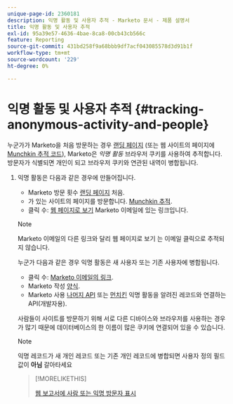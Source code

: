 ```yaml
---
unique-page-id: 2360181
description: 익명 활동 및 사용자 추적 - Marketo 문서 - 제품 설명서
title: 익명 활동 및 사용자 추적
exl-id: 95a39e57-4636-4bae-8ca8-00cb43cb566c
feature: Reporting
source-git-commit: 431bd258f9a68bbb9df7acf043085578d3d91b1f
workflow-type: tm+mt
source-wordcount: '229'
ht-degree: 0%

---
```


# 익명 활동 및 사용자 추적 {#tracking-anonymous-activity-and-people}

누군가가 Marketo을 처음 방문하는 경우 [랜딩 페이지](/help/marketo/product-docs/demand-generation/landing-pages/free-form-landing-pages/create-a-free-form-landing-page.md) (또는 웹 사이트의 페이지에 [Munchkin 추적 코드](/help/marketo/product-docs/administration/additional-integrations/add-munchkin-tracking-code-to-your-website.md)), Marketo은 _익명 활동_ 브라우저 쿠키를 사용하여 추적합니다. 방문자가 식별되면 개인이 되고 브라우저 쿠키와 연관된 내역이 병합됩니다.

1. 익명 활동은 다음과 같은 경우에 만들어집니다.

   * Marketo 방문 횟수 [랜딩 페이지](/help/marketo/product-docs/demand-generation/landing-pages/free-form-landing-pages/create-a-free-form-landing-page.md) 처음.
   * 가 있는 사이트의 페이지를 방문합니다. [Munchkin 추적](/help/marketo/product-docs/administration/additional-integrations/add-munchkin-tracking-code-to-your-website.md).
   * 클릭 수: [웹 페이지로 보기](/help/marketo/product-docs/email-marketing/general/functions-in-the-editor/add-a-view-as-web-page-link-to-an-email.md) Marketo 이메일에 있는 링크입니다.

   >[!NOTE]
   >
   >Marketo 이메일의 다른 링크와 달리 웹 페이지로 보기 는 이메일 클릭으로 추적되지 않습니다.

   누군가 다음과 같은 경우 익명 활동은 새 사용자 또는 기존 사용자에 병합됩니다.

   * 클릭 수: [Marketo 이메일의 링크](/help/marketo/product-docs/email-marketing/general/using-tokens/add-tokens-to-an-email-link.md).
   * Marketo 작성 [양식](/help/marketo/product-docs/demand-generation/forms/creating-a-form/create-a-form.md).
   * Marketo 사용 [나머지 API](https://developers.marketo.com/rest-api/lead-database/leads/) 또는 [먼치킨](https://developers.marketo.com/documentation/websites/lead-tracking-munchkin-js/) 익명 활동을 알려진 레코드와 연결하는 API(개발자용).

   사람들이 사이트를 방문하기 위해 서로 다른 디바이스와 브라우저를 사용하는 경우가 많기 때문에 데이터베이스의 한 이름이 많은 쿠키에 연결되어 있을 수 있습니다.

   >[!NOTE]
   >
   >익명 레코드가 새 개인 레코드 또는 기존 개인 레코드에 병합되면 사용자 정의 필드 값이 **아님** 갈아타세요

   >[!MORELIKETHIS]
   >
   >[웹 보고서에 사람 또는 익명 방문자 표시](/help/marketo/product-docs/reporting/basic-reporting/report-activity/display-people-or-anonymous-visitors-in-web-reports.md)
